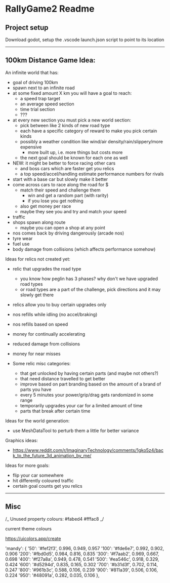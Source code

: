 # RallyGame2 Readme

## Project setup

Download godot, setup the .vscode launch.json script to point to its location

---

## 100km Distance Game Idea:

An infinite world that has:

-   goal of driving 100km
-   spawn next to an infinite road
-   at some fixed amount X km you will have a goal to reach:
    -   a speed trap target
    -   an average speed section
    -   time trial section
    -   ???
-   at every new section you must pick a new world section:
    -   pick between like 2 kinds of new road type
    -   each have a specific category of reward to make you pick certain kinds
    -   possibly a weather condition like wind/air density/rain/slippery/more expensive
        -   more built up, i.e. more things but costs more
    -   the next goal should be known for each one as well
-   NEW: it might be better to force racing other cars
    -   and boss cars which are faster get you relics
    -   a top speed/accel/handling estimate performance numbers for rivals
-   start with a base car but slowly make it better
-   come across cars to race along the road for $
    -   match their speed and challenge them
        -   win and get a random part (with rarity)
        -   if you lose you get nothing
    -   also get money per race
    -   maybe they see you and try and match your speed
-   traffic
-   shops spawn along route
    -   maybe you can open a shop at any point
-   nos comes back by driving dangerously (arcade nos)
-   tyre wear
-   fuel use
-   body damage from collisions (which affects performance somehow)

Ideas for relics not created yet:

-   relic that upgrades the road type
    -   you know how peglin has 3 phases? why don't we have upgraded road types
    -   or road types are a part of the challenge, pick directions and it may slowly get there
-   relics allow you to buy certain upgrades only
-   nos refills while idling (no accel/braking)
-   nos refills based on speed
-   money for continually accelerating
-   reduced damage from collisions
-   money for near misses

-   Some relic misc categories:

    -   that get unlocked by having certain parts (and maybe not others?)
    -   that need distance travelled to get better
    -   improve based on part branding based on the amount of a brand of parts you have
    -   every 5 minutes your power/grip/drag gets randomized in some range
    -   temporarily upgrades your car for a limited amount of time
    -   parts that break after certain time

Ideas for the world generation:

-   use MeshDataTool to perturb them a little for better variance

Graphics ideas:

-   https://www.reddit.com/r/ImaginaryTechnology/comments/1gko5z4/back_to_the_future_3d_animation_by_me/

Ideas for more goals:

-   flip your car somewhere
-   hit differently coloured traffic
-   certain goal counts get you relics

---

## Misc

/_
Unused property colours:
#fabed4
#fffac8
_/

current theme colours

https://uicolors.app/create

'mandy': {
'50': '#fef2f3', 0.996, 0.949, 0.957
'100': '#fde6e7', 0.992, 0.902, 0.906
'200': '#fbd0d5', 0.984, 0.816, 0.835
'300': '#f7aab2', 0.969, 0.667, 0.698
'400': '#f27a8a', 0.949, 0.478, 0.541
'500': '#ea546c', 0.918, 0.329, 0.424
'600': '#d5294d', 0.835, 0.165, 0.302
'700': '#b31d3f', 0.702, 0.114, 0.247
'800': '#961b3c', 0.588, 0.106, 0.239
'900': '#811a39', 0.506, 0.106, 0.224
'950': '#48091a', 0.282, 0.035, 0.106
},
